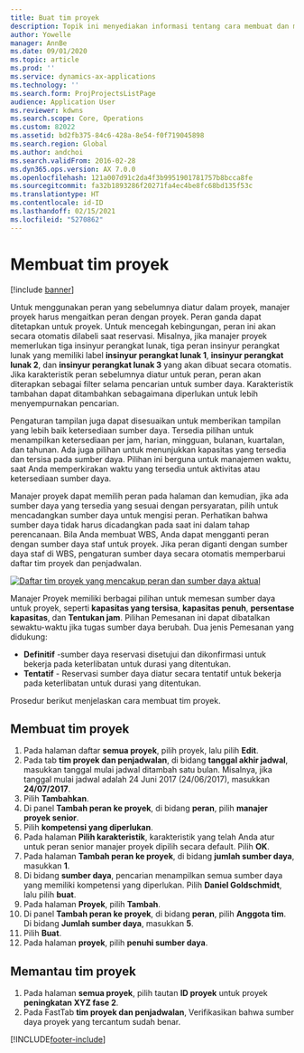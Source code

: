 ```yaml
---
title: Buat tim proyek
description: Topik ini menyediakan informasi tentang cara membuat dan mengeluarkan tim proyek.
author: Yowelle
manager: AnnBe
ms.date: 09/01/2020
ms.topic: article
ms.prod: ''
ms.service: dynamics-ax-applications
ms.technology: ''
ms.search.form: ProjProjectsListPage
audience: Application User
ms.reviewer: kdwns
ms.search.scope: Core, Operations
ms.custom: 82022
ms.assetid: bd2fb375-84c6-428a-8e54-f0f719045898
ms.search.region: Global
ms.author: andchoi
ms.search.validFrom: 2016-02-28
ms.dyn365.ops.version: AX 7.0.0
ms.openlocfilehash: 121a007d91c2da4f3b9951901781757b8bcca8fe
ms.sourcegitcommit: fa32b1893286f20271fa4ec4be8fc68bd135f53c
ms.translationtype: HT
ms.contentlocale: id-ID
ms.lasthandoff: 02/15/2021
ms.locfileid: "5270862"
---
```

# <a name="create-a-project-team"></a>Membuat tim proyek

[!include [banner](../includes/banner.md)]

Untuk menggunakan peran yang sebelumnya diatur dalam proyek, manajer proyek harus mengaitkan peran dengan proyek. Peran ganda dapat ditetapkan untuk proyek. Untuk mencegah kebingungan, peran ini akan secara otomatis dilabeli saat reservasi. Misalnya, jika manajer proyek memerlukan tiga insinyur perangkat lunak, tiga peran insinyur perangkat lunak yang memiliki label **insinyur perangkat lunak 1**, **insinyur perangkat lunak 2**, dan **insinyur perangkat lunak 3** yang akan dibuat secara otomatis. Jika karakteristik peran sebelumnya diatur untuk peran, peran akan diterapkan sebagai filter selama pencarian untuk sumber daya. Karakteristik tambahan dapat ditambahkan sebagaimana diperlukan untuk lebih menyempurnakan pencarian.

Pengaturan tampilan juga dapat disesuaikan untuk memberikan tampilan yang lebih baik ketersediaan sumber daya. Tersedia pilihan untuk menampilkan ketersediaan per jam, harian, mingguan, bulanan, kuartalan, dan tahunan. Ada juga pilihan untuk menunjukkan kapasitas yang tersedia dan tersisa pada sumber daya. Pilihan ini berguna untuk manajemen waktu, saat Anda memperkirakan waktu yang tersedia untuk aktivitas atau ketersediaan sumber daya.

Manajer proyek dapat memilih peran pada halaman dan kemudian, jika ada sumber daya yang tersedia yang sesuai dengan persyaratan, pilih untuk mencadangkan sumber daya untuk mengisi peran. Perhatikan bahwa sumber daya tidak harus dicadangkan pada saat ini dalam tahap perencanaan. Bila Anda membuat WBS, Anda dapat mengganti peran dengan sumber daya staf untuk proyek. Jika peran diganti dengan sumber daya staf di WBS, pengaturan sumber daya secara otomatis memperbarui daftar tim proyek dan penjadwalan.

[![Daftar tim proyek yang mencakup peran dan sumber daya aktual](./media/projectresourcing03-1024x368.jpg)](./media/projectresourcing03.jpg) 

Manajer Proyek memiliki berbagai pilihan untuk memesan sumber daya untuk proyek, seperti **kapasitas yang tersisa**, **kapasitas penuh**, **persentase kapasitas**, dan **Tentukan jam**. Pilihan Pemesanan ini dapat dibatalkan sewaktu-waktu jika tugas sumber daya berubah. Dua jenis Pemesanan yang didukung:

- **Definitif** -sumber daya reservasi disetujui dan dikonfirmasi untuk bekerja pada keterlibatan untuk durasi yang ditentukan.
- **Tentatif** - Reservasi sumber daya diatur secara tentatif untuk bekerja pada keterlibatan untuk durasi yang ditentukan.

Prosedur berikut menjelaskan cara membuat tim proyek.

## <a name="create-a-project-team"></a>Membuat tim proyek

1. Pada halaman daftar **semua proyek**, pilih proyek, lalu pilih **Edit**.
2. Pada tab **tim proyek dan penjadwalan**, di bidang **tanggal akhir jadwal**, masukkan tanggal mulai jadwal ditambah satu bulan. Misalnya, jika tanggal mulai jadwal adalah 24 Juni 2017 (24/06/2017), masukkan **24/07/2017**.
3. Pilih **Tambahkan**.
4. Di panel **Tambah peran ke proyek**, di bidang **peran**, pilih **manajer proyek senior**.
5. Pilih **kompetensi yang diperlukan**.
6. Pada halaman **Pilih karakteristik**, karakteristik yang telah Anda atur untuk peran senior manajer proyek dipilih secara default. Pilih **OK**.
7. Pada halaman **Tambah peran ke proyek**, di bidang **jumlah sumber daya**, masukkan **1**.
8. Di bidang **sumber daya**, pencarian menampilkan semua sumber daya yang memiliki kompetensi yang diperlukan. Pilih **Daniel Goldschmidt**, lalu pilih **buat**.
9. Pada halaman **Proyek**, pilih **Tambah**.
10. Di panel **Tambah peran ke proyek**, di bidang **peran**, pilih **Anggota tim**. Di bidang **Jumlah sumber daya**, masukkan **5**.
11. Pilih **Buat**.
12. Pada halaman **proyek**, pilih **penuhi sumber daya**.

## <a name="monitor-project-teams"></a>Memantau tim proyek
1. Pada halaman **semua proyek**, pilih tautan **ID proyek** untuk proyek **peningkatan XYZ fase 2**.
2. Pada FastTab **tim proyek dan penjadwalan**, Verifikasikan bahwa sumber daya proyek yang tercantum sudah benar.


[!INCLUDE[footer-include](../includes/footer-banner.md)]